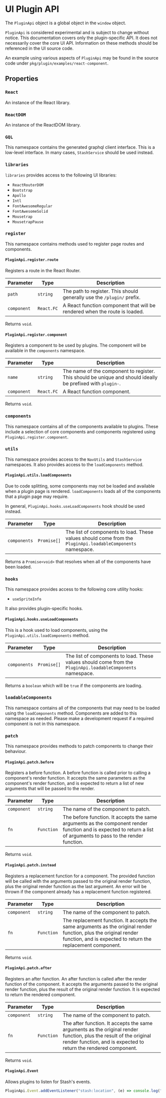 # UI Plugin API

The `PluginApi` object is a global object in the `window` object.

`PluginApi` is considered experimental and is subject to change without notice. This documentation covers only the plugin-specific API. It does not necessarily cover the core UI API. Information on these methods should be referenced in the UI source code.

An example using various aspects of `PluginApi` may be found in the source code under `pkg/plugin/examples/react-component`.

## Properties

### `React`

An instance of the React library.

### `ReactDOM`

An instance of the ReactDOM library.

### `GQL`

This namespace contains the generated graphql client interface. This is a low-level interface. In many cases, `StashService` should be used instead.

### `libraries`

`libraries` provides access to the following UI libraries:
- `ReactRouterDOM`
- `Bootstrap`
- `Apollo`
- `Intl`
- `FontAwesomeRegular`
- `FontAwesomeSolid`
- `Mousetrap`
- `MousetrapPause`

### `register`

This namespace contains methods used to register page routes and components.

#### `PluginApi.register.route`

Registers a route in the React Router.

| Parameter | Type | Description |
|-----------|------|-------------|
| `path` | `string` | The path to register. This should generally use the `/plugin/` prefix. |
| `component` | `React.FC` | A React function component that will be rendered when the route is loaded. |

Returns `void`.

#### `PluginApi.register.component`

Registers a component to be used by plugins. The component will be available in the `components` namespace.

| Parameter | Type | Description |
|-----------|------|-------------|
| `name` | `string` | The name of the component to register. This should be unique and should ideally be prefixed with `plugin-`. |
| `component` | `React.FC` | A React function component. |

Returns `void`.

### `components`

This namespace contains all of the components available to plugins. These include a selection of core components and components registered using `PluginApi.register.component`.

### `utils`

This namespace provides access to the `NavUtils` and `StashService` namespaces. It also provides access to the `loadComponents` method.

#### `PluginApi.utils.loadComponents`

Due to code splitting, some components may not be loaded and available when a plugin page is rendered. `loadComponents` loads all of the components that a plugin page may require.

In general, `PluginApi.hooks.useLoadComponents` hook should be used instead.

| Parameter | Type | Description |
|-----------|------|-------------|
| `components` | `Promise[]` | The list of components to load. These values should come from the `PluginApi.loadableComponents` namespace. |

Returns a `Promise<void>` that resolves when all of the components have been loaded.

### `hooks`

This namespace provides access to the following core utility hooks:
- `useSpriteInfo`

It also provides plugin-specific hooks.

#### `PluginApi.hooks.useLoadComponents`

This is a hook used to load components, using the `PluginApi.utils.loadComponents` method.

| Parameter | Type | Description |
|-----------|------|-------------|
| `components` | `Promise[]` | The list of components to load. These values should come from the `PluginApi.loadableComponents` namespace. |

Returns a `boolean` which will be `true` if the components are loading.

### `loadableComponents`

This namespace contains all of the components that may need to be loaded using the `loadComponents` method. Components are added to this namespace as needed. Please make a development request if a required component is not in this namespace.

### `patch`

This namespace provides methods to patch components to change their behaviour.

#### `PluginApi.patch.before`

Registers a before function. A before function is called prior to calling a component's render function. It accepts the same parameters as the component's render function, and is expected to return a list of new arguments that will be passed to the render.

| Parameter | Type | Description |
|-----------|------|-------------|
| `component` | `string` | The name of the component to patch. |
| `fn` | `Function` | The before function. It accepts the same arguments as the component render function and is expected to return a list of arguments to pass to the render function. |

Returns `void`.

#### `PluginApi.patch.instead`

Registers a replacement function for a component. The provided function will be called with the arguments passed to the original render function, plus the original render function as the last argument. An error will be thrown if the component already has a replacement function registered.

| Parameter | Type | Description |
|-----------|------|-------------|
| `component` | `string` | The name of the component to patch. |
| `fn` | `Function` | The replacement function. It accepts the same arguments as the original render function, plus the original render function, and is expected to return the replacement component. |

Returns `void`.

#### `PluginApi.patch.after`

Registers an after function. An after function is called after the render function of the component. It accepts the arguments passed to the original render function, plus the result of the original render function. It is expected to return the rendered component.

| Parameter | Type | Description |
|-----------|------|-------------|
| `component` | `string` | The name of the component to patch. |
| `fn` | `Function` | The after function. It accepts the same arguments as the original render function, plus the result of the original render function, and is expected to return the rendered component. |

Returns `void`.

#### `PluginApi.Event`

Allows plugins to listen for Stash's events.

```js
PluginApi.Event.addEventListener("stash:location", (e) => console.log("Page Changed", e.detail.data.location.pathname))
```
